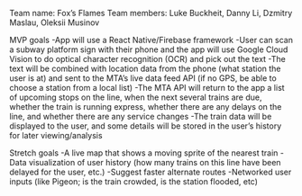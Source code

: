 Team name: Fox’s Flames
Team members: Luke Buckheit, Danny Li, Dzmitry Maslau, Oleksii Musinov

MVP goals
-App will use a React Native/Firebase framework
-User can scan a subway platform sign with their phone and the app will use Google Cloud Vision to do optical character recognition (OCR) and pick out the text
-The text will be combined with location data from the phone (what station the user is at) and sent to the MTA’s live data feed API (if no GPS, be able to choose a station from a local list)
-The MTA API will return to the app a list of upcoming stops on the line, when the next several trains are due, whether the train is running express, whether there are any delays on the line, and whether there are any service changes
-The train data will be displayed to the user, and some details will be stored in the user’s history for later viewing/analysis

Stretch goals
-A live map that shows a moving sprite of the nearest train
-Data visualization of user history (how many trains on this line have been delayed for the user, etc.)
-Suggest faster alternate routes
-Networked user inputs (like Pigeon; is the train crowded, is the station flooded, etc)
